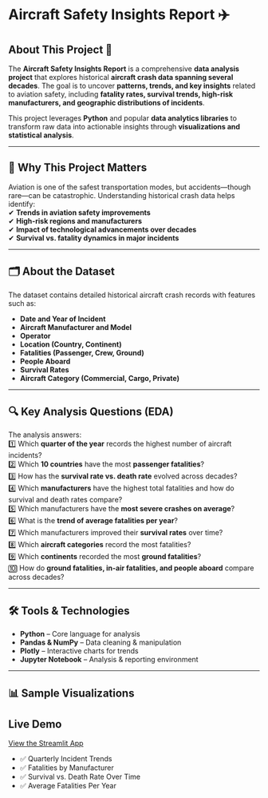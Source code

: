 # **Aircraft Safety Insights Report ✈️**  

## **About This Project 🚀**  

The **Aircraft Safety Insights Report** is a comprehensive **data analysis project** that explores historical **aircraft crash data spanning several decades**. The goal is to uncover **patterns, trends, and key insights** related to aviation safety, including **fatality rates, survival trends, high-risk manufacturers, and geographic distributions of incidents**.  

This project leverages **Python** and popular **data analytics libraries** to transform raw data into actionable insights through **visualizations and statistical analysis**.  

---

## **📌 Why This Project Matters**  
Aviation is one of the safest transportation modes, but accidents—though rare—can be catastrophic. Understanding historical crash data helps identify:  
✔ **Trends in aviation safety improvements**  
✔ **High-risk regions and manufacturers**  
✔ **Impact of technological advancements over decades**  
✔ **Survival vs. fatality dynamics in major incidents**  

---

## **🗂 About the Dataset**  
The dataset contains detailed historical aircraft crash records with features such as:  
- **Date and Year of Incident**  
- **Aircraft Manufacturer and Model**  
- **Operator**  
- **Location (Country, Continent)**  
- **Fatalities (Passenger, Crew, Ground)**  
- **People Aboard**  
- **Survival Rates**  
- **Aircraft Category (Commercial, Cargo, Private)**  

---

## **🔍 Key Analysis Questions (EDA)**  
The analysis answers:  
1️⃣ Which **quarter of the year** records the highest number of aircraft incidents?  
2️⃣ Which **10 countries** have the most **passenger fatalities**?  
3️⃣ How has the **survival rate vs. death rate** evolved across decades?  
4️⃣ Which **manufacturers** have the highest total fatalities and how do survival and death rates compare?  
5️⃣ Which manufacturers have the **most severe crashes on average**?  
6️⃣ What is the **trend of average fatalities per year**?  
7️⃣ Which manufacturers improved their **survival rates** over time?  
8️⃣ Which **aircraft categories** record the most fatalities?  
9️⃣ Which **continents** recorded the most **ground fatalities**?  
🔟 How do **ground fatalities, in-air fatalities, and people aboard** compare across decades?  

---

## **🛠 Tools & Technologies**  
- **Python** – Core language for analysis  
- **Pandas & NumPy** – Data cleaning & manipulation   
- **Plotly** – Interactive charts for trends  
- **Jupyter Notebook** – Analysis & reporting environment  

---

## **📊 Sample Visualizations**  
## Live Demo
[View the Streamlit App](https://aircraftsafetyinsightsreport-hxhw7q84hogp6ehrdapprwg.streamlit.app/)
 
- ✅ Quarterly Incident Trends  
- ✅ Fatalities by Manufacturer  
- ✅ Survival vs. Death Rate Over Time  
- ✅ Average Fatalities Per Year  

